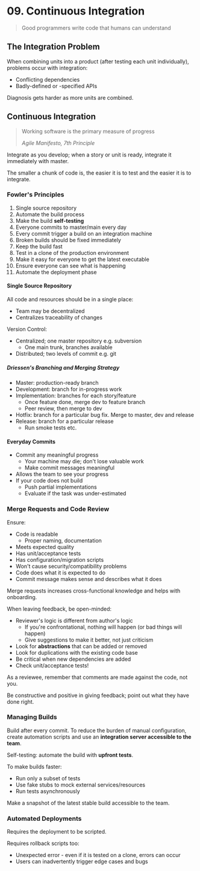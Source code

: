 # 09. Continuous Integration

> Good programmers write code that humans can understand

## The Integration Problem

When combining units into a product (after testing each unit individually), problems occur with integration:

- Conflicting dependencies
- Badly-defined or -specified APIs

Diagnosis gets harder as more units are combined.

## Continuous Integration

> Working software is the primary measure of progress
>
> *Agile Manifesto, 7th Principle*


Integrate as you develop; when a story or unit is ready, integrate it immediately with master.

The smaller a chunk of code is, the easier it is to test and the easier it is to integrate.

### Fowler's Principles

1. Single source repository
2. Automate the build process
3. Make the build **self-testing**
4. Everyone commits to master/main every day
5. Every commit trigger a build on an integration machine
6. Broken builds should be fixed immediately
7. Keep the build fast
8. Test in a clone of the production environment
9. Make it easy for everyone to get the latest executable
10. Ensure everyone can see what is happening
11. Automate the deployment phase

#### Single Source Repository

All code and resources should be in a single place:

- Team may be decentralized
- Centralizes traceability of changes

Version Control:

- Centralized; one master repository e.g. subversion
  - One main trunk, branches available
- Distributed; two levels of commit e.g. git

##### Driessen's Branching and Merging Strategy

- Master: production-ready branch
- Development: branch for in-progress work
- Implementation: branches for each story/feature
  - Once feature done, merge dev to feature branch
  - Peer review, then merge to dev
- Hotfix: branch for a particular bug fix. Merge to master, dev and release
- Release: branch for a particular release
  - Run smoke tests etc.

#### Everyday Commits

- Commit any meaningful progress
  - Your machine may die; don't lose valuable work
  - Make commit messages meaningful
- Allows the team to see your progress
- If your code does not build
  - Push partial implementations
  - Evaluate if the task was under-estimated

### Merge Requests and Code Review

Ensure:

- Code is readable
  - Proper naming, documentation
- Meets expected quality
- Has unit/acceptance tests
- Has configuration/migration scripts
- Won't cause security/compatibility problems
- Code does what it is expected to do
- Commit message makes sense and describes what it does

Merge requests increases cross-functional knowledge and helps with onboarding.

When leaving feedback, be open-minded:

- Reviewer's logic is different from author's logic
  - If you're confrontational, nothing will happen (or bad things will happen)
  - Give suggestions to make it better, not just criticism
- Look for **abstractions** that can be added or removed
- Look for duplications with the existing code base
- Be critical when new dependencies are added
- Check unit/acceptance tests!

As a reviewee, remember that comments are made against the code, not you.

Be constructive and positive in giving feedback; point out what they have done right.

### Managing Builds

Build after every commit. To reduce the burden of manual configuration, create automation scripts and use an **integration server accessible to the team**.

Self-testing: automate the build with **upfront tests**.

To make builds faster:

- Run only a subset of tests
- Use fake stubs to mock external services/resources
- Run tests asynchronously

Make a snapshot of the latest stable build accessible to the team.

### Automated Deployments

Requires the deployment to be scripted.

Requires rollback scripts too:

- Unexpected error - even if it is tested on a clone, errors can occur
- Users can inadvertently trigger edge cases and bugs
